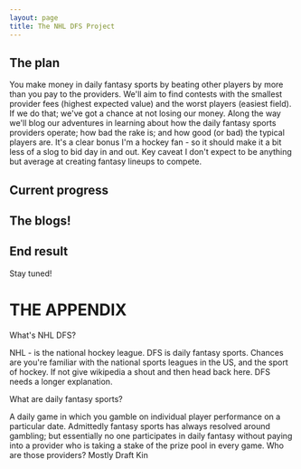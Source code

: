 ```yaml
---
layout: page
title: The NHL DFS Project
---
```


## The plan

 You make money in daily fantasy sports by beating other players by more than you pay to the providers. We'll aim to find contests with the smallest provider fees (highest expected value) and the worst players (easiest field). If we do that; we've got a chance at not losing our money. Along the way we'll blog our adventures in learning about how the daily fantasy sports providers operate; how bad the rake is; and how good (or bad) the typical players are. It's a clear bonus I'm a hockey fan - so it should make it a bit less of a slog to bid day in and out. Key caveat I don't expect to be anything but average at creating fantasy lineups to compete. 

## Current progress


## The blogs!

## End result
Stay tuned!

# THE APPENDIX

<p class="message">
  What's NHL DFS?
</p>

NHL - is the national hockey league. DFS is daily fantasy sports. Chances are you're familiar with the national sports leagues in the US, and the sport of hockey. If not give wikipedia a shout and then head back here. DFS needs a longer explanation.

<p class="message">
  What are daily fantasy sports?
</p>

A daily game in which you gamble on individual player performance on a particular date. Admittedly fantasy sports has always resolved around gambling; but essentially no one participates in daily fantasy without paying into a provider who is taking a stake of the prize pool in every game.  Who are those providers? Mostly Draft Kin

